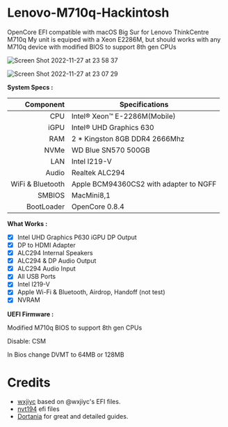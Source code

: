 # Lenovo-M710q-Hackintosh

OpenCore EFI compatible with macOS Big Sur for Lenovo ThinkCentre M710q
My unit is equiped with a Xeon E2286M, but should works with any M710q device with modified BIOS to support 8th gen CPUs 

![Screen Shot 2022-11-27 at 23 58 37](https://user-images.githubusercontent.com/48742600/204149356-7faf80f9-3335-4aaa-b9cb-54b96ccc6b11.png)


![Screen Shot 2022-11-27 at 23 07 29](https://user-images.githubusercontent.com/48742600/204148030-a5f3a3b6-7608-4377-a078-5f0bcd696967.png)

**System Specs :**


| Component | Specifications |
|-----:|---------------|
|CPU	|Intel® Xeon™ E-2286M(Mobile)
|iGPU	|Intel® UHD Graphics 630
|RAM	|2 * Kingston 8GB DDR4 2666Mhz
|NVMe	|WD Blue SN570 500GB
|LAN	|Intel I219-V
|Audio|Realtek ALC294
|WiFi & Bluetooth|	Apple BCM94360CS2 with adapter to NGFF
|SMBIOS|	MacMini8,1
|BootLoader|	OpenCore 0.8.4

**What Works :**

 - [x] Intel UHD Graphics P630 iGPU DP Output
 - [x] DP to HDMI Adapter
 - [x] ALC294 Internal Speakers
 - [x] ALC294 & DP Audio Output
 - [x] ALC294 Audio Input
 - [x] All USB Ports
 - [x] Intel I219-V
 - [x] Apple Wi-Fi & Bluetooth, Airdrop, Handoff (not test)
 - [x] NVRAM
 
**UEFI Firmware :**

Modified M710q BIOS to support 8th gen CPUs

Disable: CSM

In Bios change DVMT to 64MB or 128MB

# Credits

- [wxjiyc](https://github.com/wxjiyc/Lenovo-M710q-QNCT-Hackintosh) based on @wxjiyc's EFI files.
- [nvt194](https://github.com/nvt194/Lenovo-M910q-Hackintosh) efi files
- [Dortania](https://github.com/dortania) for great and detailed guides.
